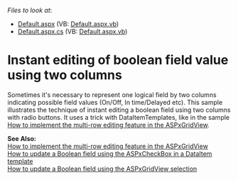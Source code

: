 <!-- default file list -->
*Files to look at*:

* [Default.aspx](./CS/BooleanRepresentation/Default.aspx) (VB: [Default.aspx.vb](./VB/BooleanRepresentation/Default.aspx.vb))
* [Default.aspx.cs](./CS/BooleanRepresentation/Default.aspx.cs) (VB: [Default.aspx.vb](./VB/BooleanRepresentation/Default.aspx.vb))
<!-- default file list end -->
# Instant editing of boolean field value using two columns


<p>Sometimes it's necessary to represent one logical field by two columns indicating possible field values (On/Off, In time/Delayed etc). This sample illustrates the technique of instant editing a boolean field using two columns with radio buttons.  It uses a trick with DataItemTemplates, like in the sample <a href="https://www.devexpress.com/Support/Center/p/E324">How to implement the multi-row editing feature in the ASPxGridView</a>.</p><p><strong>See Also:</strong><br />
<a href="https://www.devexpress.com/Support/Center/p/E324">How to implement the multi-row editing feature in the ASPxGridView</a><br />
<a href="https://www.devexpress.com/Support/Center/p/E2313">How to update a Boolean field using the ASPxCheckBox in a DataItem template</a><br />
<a href="https://www.devexpress.com/Support/Center/p/E2314">How to update a Boolean field using the ASPxGridView selection</a></p>

<br/>


